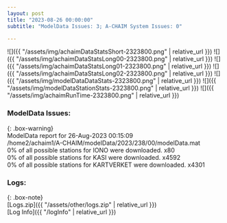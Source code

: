 ```yaml
---
layout: post
title: "2023-08-26 00:00:00"
subtitle: "ModelData Issues: 3; A-CHAIM System Issues: 0"

---
```


![]({{ "/assets/img/achaimDataStatsShort-2323800.png" | relative_url }})
![]({{ "/assets/img/achaimDataStatsLong00-2323800.png" | relative_url }})
![]({{ "/assets/img/achaimDataStatsLong01-2323800.png" | relative_url }})
![]({{ "/assets/img/achaimDataStatsLong02-2323800.png" | relative_url }})
![]({{ "/assets/img/modelDataDataStats-2323800.png" | relative_url }})
![]({{ "/assets/img/modelDataStationStats-2323800.png" | relative_url }})
![]({{ "/assets/img/achaimRunTime-2323800.png" | relative_url }})


### ModelData Issues:  
  
{: .box-warning}  
 ModelData report for 26-Aug-2023 00:15:09   
 /home2/achaim1/A-CHAIM/modelData/2023/238/00/modelData.mat   
 0% of all possible stations for IONO were downloaded. x80   
 0% of all possible stations for KASI were downloaded. x4592   
 0% of all possible stations for KARTVERKET were downloaded. x4301   
  


### Logs:  
  
{: .box-note}  
[Logs.zip]({{ "/assets/other/logs.zip" | relative_url }})  
[Log Info]({{ "/logInfo" | relative_url }})  
